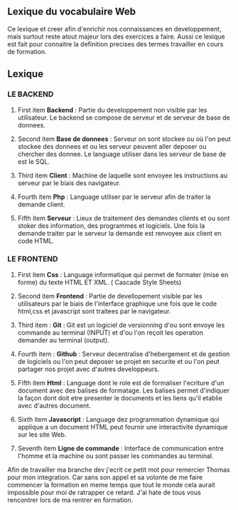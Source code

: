 ## Lexique du vocabulaire Web

Ce lexique et creer afin d'enrichir nos connaissances en developpement, mais surtout reste atout majeur lors des exercices a faire. Aussi ce lexique est fait pour connaitre la definition precises des termes travailler en cours de formation.


## Lexique

### LE BACKEND

1. First item **Backend** : Partie du developpement non visible par les utilisateur. Le backend se compose de serveur et de serveur de base de donnees.

2. Second item **Base de donnees** : Serveur on sont stockee ou où l'on peut stockee des donnees et ou les serveur peuvent aller deposer ou chercher des donnee. Le language utiliser dans les serveur de base de est le SQL.

3. Third item **Client** : Machine de laquelle sont envoyee les instructions au serveur par le biais des navigateur.

4. Fourth item **Php** : Language utiliser par le serveur afin de traiter la demande client.

5. Fifth item **Serveur** : Lieux de traitement des demandes clients et ou sont stoker des information, des programmes et logiciels. Une fois la demande traiter par le serveur la demande est renvoyee aux client en code HTML.

### LE FRONTEND

1. First item **Css** : Language informatique qui permet de formater (mise en forme) du texte HTML ET XML. ( Cascade Style Sheets)

2. Second item **Frontend** : Partie de devellopement visible par les utilisateurs par le biais de l'interface graphique une fois que le code html,css et javascript sont traitees par le navigateur.

3. Third item : **Git** : Git est un logiciel de versionning d'ou sont envoye les commande au terminal (INPUT) et d'ou l'on reçoit les operation demander au terminal (output).

4. Fourth item : **Github** : Serveur decentralise d'hebergement et de gestion de logiciels ou l'on peut deposer se projet en securite et ou l'on peut partager nos projet avec d'autres developpeurs.

5. Fifth item **Html** : Language dont le role est de formaliser l'ecriture d'un document avec des balises de formatage. Les balises permet d'indiquer la façon dont doit etre presenter le documents et les liens qu'il etablie avec d'autres document.

6. Sixth item **Javascript** : Language dez programmation dynamique qui applique a un document HTML peut fournir une interactivite dynamique sur les site Web.

7. Seventh item **Ligne de commande** : Interface de communication entre l'homme et la machine ou sont passer les commandes au terminal.

Afin de travailler ma branche dev j'ecrit ce petit mot pour remercier Thomas pour mon integration. Car sans son appel et sa volonte de me faire commencer la formation en meme temps que tout le monde cela aurait impossible pour moi de ratrapper ce retard. J'ai hate de tous vous rencontrer lors de ma rentrer en formation.
